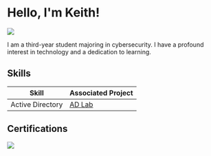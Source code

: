 # Hello, I'm Keith!
<a href="https:/www.linkedin.com/in/keith-fecteau-jr"><img src="https://img.shields.io/badge/-LinkedIn-0072b1?&style=for-the-badge&logo=linkedin&logoColor=white" /></a>



I am a third-year student majoring in cybersecurity. I have a profound interest in technology and a dedication to learning.



## Skills


| Skill                                         | Associated Project         |
|-----------------------------------------------|----------------------------|
| Active Directory          | <a href="(https://github.com/KeithFecteau/Activedirectorylab)">AD Lab</a>|



## Certifications

<div>
<img src="https://img.shields.io/badge/-A%2B-4D4D4D?&style=for-the-badge&logo=CompTIA&logoColor=white" />

</div>
